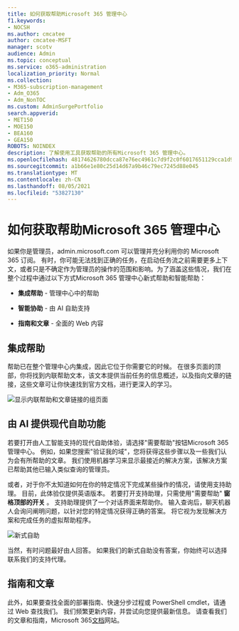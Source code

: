 ```yaml
---
title: 如何获取帮助Microsoft 365 管理中心
f1.keywords:
- NOCSH
ms.author: cmcatee
author: cmcatee-MSFT
manager: scotv
audience: Admin
ms.topic: conceptual
ms.service: o365-administration
localization_priority: Normal
ms.collection:
- M365-subscription-management
- Adm_O365
- Adm_NonTOC
ms.custom: AdminSurgePortfolio
search.appverid:
- MET150
- MOE150
- BEA160
- GEA150
ROBOTS: NOINDEX
description: 了解使用工具获取帮助的所有Microsoft 365 管理中心。
ms.openlocfilehash: 48174626780dcca87e76ec4961c7d9f2c0f6017651129cca1d9fe4d499f51098
ms.sourcegitcommit: a1b66e1e80c25d14d67a9b46c79ec7245d88e045
ms.translationtype: MT
ms.contentlocale: zh-CN
ms.lasthandoff: 08/05/2021
ms.locfileid: "53827130"
---
```

<!-- The following is just placeholder text from Madhura's mail. We need to add images/examples of each -->

# <a name="how-to-get-help-in-the-microsoft-365-admin-center"></a>如何获取帮助Microsoft 365 管理中心

如果你是管理员，admin.microsoft.com 可以管理[](https://admin.microsoft.com)并充分利用你的 Microsoft 365 订阅。 有时，你可能无法找到正确的任务，在启动任务流之前需要更多上下文，或者只是不确定作为管理员的操作的范围和影响。为了涵盖这些情况，我们在整个过程中通过以下方式Microsoft 365 管理中心新式帮助和智能帮助：

* **集成帮助** - 管理中心中的帮助

* **智能协助** - 由 AI 自助支持

* **指南和文章** - 全面的 Web 内容

## <a name="integrated-help"></a>集成帮助

帮助已在整个管理中心内集成，因此它位于你需要它的时候。 在很多页面的顶部，你将找到内联帮助文本，该文本提供当前任务的信息概述，以及指向文章的链接，这些文章可让你快速找到官方文档，进行更深入的学习。

![显示内联帮助和文章链接的组页面](../../media/integrated-help.png)

## <a name="modern-self-help-powered-by-ai"></a>由 AI 提供现代自助功能

若要打开由人工智能支持的现代自助体验，请选择"需要帮助"按钮Microsoft 365 管理中心。  例如，如果您搜索"验证我的域"，您将获得这些步骤以及一些我们认为会有所帮助的文章。 我们使用机器学习来显示最接近的解决方案，该解决方案已帮助其他已输入类似查询的管理员。

或者，对于你不太知道如何在你的特定情况下完成某些操作的情况，请使用支持助理。 目前，此体验仅提供英语版本。 若要打开支持助理，只需使用"需要帮助" **窗格顶部的开关** 。 支持助理提供了一个对话界面来帮助你。 输入查询后，聊天机器人会询问阐明问题，以针对您的特定情况获得正确的答案。 将它视为发现解决方案和完成任务的虚拟帮助程序。

![新式自助](../../media/help-options.png)

当然，有时问题最好由人回答。 如果我们的新式自助没有答案，你始终可以选择联系我们的支持代理。

## <a name="guides-and-articles"></a>指南和文章

此外，如果要查找全面的部署指南、快速分步过程或 PowerShell cmdlet，请通过 Web 查找我们。 我们频繁更新内容，并尝试向您提供最新信息。 请查看我们的文章和指南，Microsoft 365[文档](../../index.yml)网站。